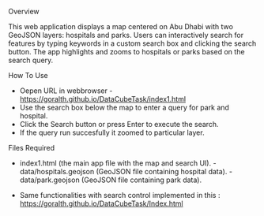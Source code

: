 Overview

This web application displays a map centered on Abu Dhabi with two GeoJSON layers: hospitals and parks. Users can interactively search for features by typing keywords in a custom search box and clicking the search button. The app highlights and zooms to hospitals or parks based on the search query.

How To Use
- Oepen URL in webbrowser -https://goralth.github.io/DataCubeTask/index1.html
- Use the search box below the map to enter a query for park and hospital.
- Click the Search button or press Enter to execute the search.
- If the query run succesfully it zoomed to particular layer.

Files Required
- index1.html (the main app file with the map and search UI).
-data/hospitals.geojson (GeoJSON file containing hospital data).
-data/park.geojson (GeoJSON file containing park data).

* Same functionalities with search control implemented in this : https://goralth.github.io/DataCubeTask/Index.html